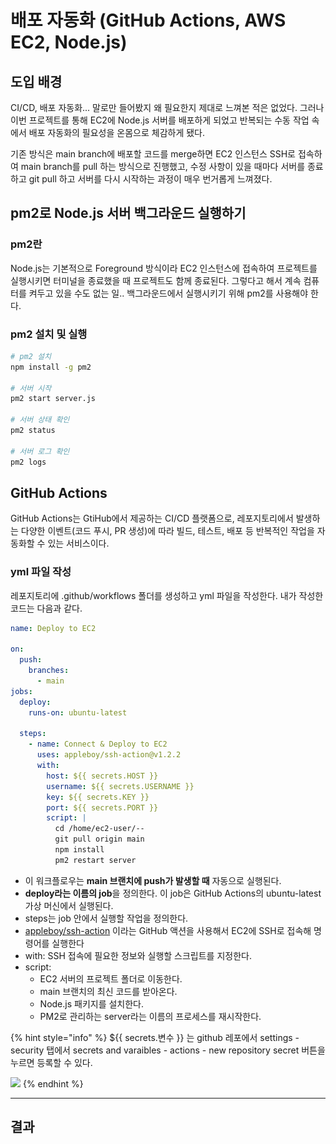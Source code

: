 # 배포 자동화 (GitHub Actions, AWS EC2, Node.js)

## 도입 배경

CI/CD, 배포 자동화... 말로만 들어봤지 왜 필요한지 제대로 느껴본 적은 없었다. 그러나 이번 프로젝트를 통해 EC2에 Node.js 서버를 배포하게 되었고 반복되는 수동 작업 속에서 배포 자동화의 필요성을 온몸으로 체감하게 됐다.

기존 방식은 main branch에 배포할 코드를 merge하면 EC2 인스턴스 SSH로 접속하여 main branch를 pull 하는 방식으로 진행했고, 수정 사항이 있을 때마다 서버를 종료하고 git pull 하고 서버를 다시 시작하는 과정이 매우 번거롭게 느껴졌다.

## pm2로 Node.js 서버 백그라운드 실행하기

### pm2란

Node.js는 기본적으로 Foreground 방식이라 EC2 인스턴스에 접속하여 프로젝트를 실행시키면 터미널을 종료했을 때 프로젝트도 함께 종료된다. 그렇다고 해서 계속 컴퓨터를 켜두고 있을 수도 없는 일.. 백그라운드에서 실행시키기 위해 pm2를 사용해야 한다.

### pm2 설치 및 실행

```sh
# pm2 설치
npm install -g pm2

# 서버 시작
pm2 start server.js

# 서버 상태 확인
pm2 status

# 서버 로그 확인
pm2 logs
```

## GitHub Actions

GitHub Actions는 GtiHub에서 제공하는 CI/CD 플랫폼으로, 레포지토리에서 발생하는 다양한 이벤트(코드 푸시, PR 생성)에 따라 빌드, 테스트, 배포 등 반복적인 작업을 자동화할 수 있는 서비스이다.

### yml 파일 작성

레포지토리에 .github/workflows 폴더를 생성하고 yml 파일을 작성한다. 내가 작성한 코드는 다음과 같다.

```yaml
name: Deploy to EC2

on:
  push:
    branches:
      - main
jobs:
  deploy:
    runs-on: ubuntu-latest
    
  steps:
    - name: Connect & Deploy to EC2
      uses: appleboy/ssh-action@v1.2.2
      with:
        host: ${{ secrets.HOST }}
        username: ${{ secrets.USERNAME }}
        key: ${{ secrets.KEY }}
        port: ${{ secrets.PORT }}
        script: |
          cd /home/ec2-user/--
          git pull origin main
          npm install
          pm2 restart server
```

* 이 워크플로우는 **main 브랜치에 push가 발생할 때** 자동으로 실행된다.
* **deploy라는 이름의 job**을 정의한다. 이 job은 GitHub Actions의 ubuntu-latest 가상 머신에서 실행된다.
* steps는 job 안에서 실행할 작업을 정의한다.
* [appleboy/ssh-action](https://github.com/appleboy/ssh-action) 이라는 GitHub 액션을 사용해서 EC2에 SSH로 접속해 명령어를 실행한다
* with: SSH 접속에 필요한 정보와 실행할 스크립트를 지정한다.&#x20;
* script:
  * EC2 서버의 프로젝트 폴더로 이동한다.
  * main 브랜치의 최신 코드를 받아온다.
  * Node.js 패키지를 설치한다.
  * PM2로 관리하는 server라는 이름의 프로세스를 재시작한다.

{% hint style="info" %}
$\{{ secrets.변수 \}} 는 github 레포에서 settings - security 탭에서 secrets and varaibles - actions - new repository secret 버튼을 누르면 등록할 수 있다.

![](<../../.gitbook/assets/스크린샷 2025-06-24 오후 4.36.56 (1).png>)
{% endhint %}

***

## 결과
